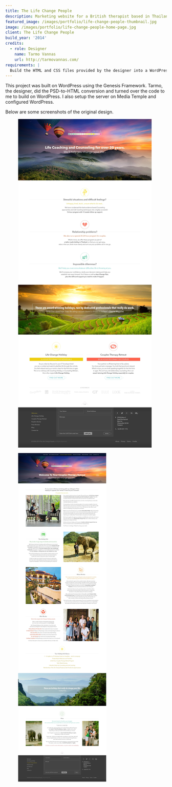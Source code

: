 ```yaml
---
title: The Life Change People
description: Marketing website for a British therapist based in Thailand.
featured_image: /images/portfolio/life-change-people-thumbnail.jpg
image: /images/portfolio/life-change-people-home-page.jpg
client: The Life Change People
build_year: '2014'
credits:
  - role: Designer
    name: Tarmo Vannas
    url: http://tarmovannas.com/
requirements: |
  Build the HTML and CSS files provided by the designer into a WordPress theme using the Genesis Framework.
---
```


This project was built on WordPress using the Genesis Framework. Tarmo, the designer, did the PSD-to-HTML conversion and turned over the code to me to build on WordPress. I also setup the server on Media Temple and configured WordPress.

Below are some screenshots of the original design.

<figure>
  <a href="/images/portfolio/life-change-people-home-page.jpg"><img src="/images/portfolio/life-change-people-home-page.jpg" alt="Homepage design for thelifechangepeople.com"></a>
</figure>

<figure>
  <a href="/images/portfolio/life-change-people-inner-page.jpg"><img src="/images/portfolio/life-change-people-inner-page.jpg" alt="An inner page design for thelifechangepeople.com"></a>
</figure>
